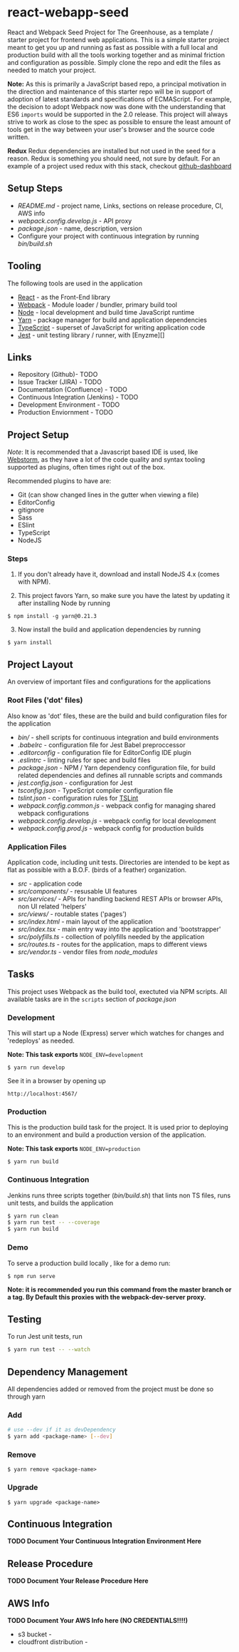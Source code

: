 # react-webapp-seed
React and Webpack Seed Project for The Greenhouse, as a template / starter project for frontend web applications.
This is a simple starter project meant to get you up and running as fast as possible with a full local and production 
build with all the tools working together and as minimal friction and configuration as possible.  Simply clone the 
repo and edit the files as needed to match your project.

**Note:**
As this is primarily a JavaScript based repo, a principal motivation in the direction and maintenance of this starter 
repo will be in support of adoption of latest standards and specifications of ECMAScript.  For example, the decision to 
adopt Webpack now was done with the understanding that ES6 `imports` would be supported in the 2.0 release.  This project 
will always strive to work as close to the spec as possible to ensure the least amount of tools get in the way between 
your user's browser and the source code written.

**Redux**
Redux dependencies are installed but not used in the seed for a reason.  Redux is something you should need, not sure
by default.  For an example of a project used redux with this stack, checkout [github-dashboard][]

[github-dashboard]: https://github.com/thescientist13/github-dashboard

## Setup Steps
- _README.md_ - project name, Links, sections on release procedure, CI, AWS info
- _webpack.config.develop.js_ - API proxy
- _package.json_ - name, description, version
- Configure your project with continuous integration by running _bin/build.sh_


## Tooling
The following tools are used in the application

- [React][] - as the Front-End library
- [Webpack][] - Module loader / bundler, primary build tool
- [Node][]  - local development and build time JavaScript runtime
- [Yarn][]  - package manager for build and application dependencies
- [TypeScript][] - superset of JavaScript for writing application code
- [Jest][] - unit testing library / runner, with [Enyzme][]

[Node]: https://nodejs.org/
[Yarn]: https://www.yarnpkg.com/
[React]: https://facebook.github.io/react/
[TypeScript]: https://www.typescriptlang.org/
[Webpack]: https://webpack.github.io/
[Jest]: https://facebook.github.io/jest/
[Enzyme]: https://github.com/airbnb/enzyme


## Links
* Repository (Github)- TODO <your-link-here>
* Issue Tracker (JIRA) - TODO <your-link-here>
* Documentation (Confluence) - TODO <your-link-here>
* Continuous Integration (Jenkins) - TODO <your-link-here>
* Development Environment - TODO <your-link-here>
* Production Enviornment - TODO <your-link-here>

## Project Setup
*Note*: It is recommended that a Javascript based IDE is used, like [Webstorm][],
as they have a lot of the code quality and syntax tooling supported as plugins, often times right out of the box.

Recommended plugins to have are:
- Git (can show changed lines in the gutter when viewing a file)
- EditorConfig
- gitignore
- Sass
- ESlint
- TypeScript
- NodeJS

[Webstorm]: https://www.jetbrains.com/webstorm/


### Steps

1. If you don't already have it, download and install NodeJS 4.x (comes with NPM).

2. This project favors Yarn, so make sure you have the latest by updating it after installing Node by running 

```
$ npm install -g yarn@0.21.3
```

3. Now install the build and application dependencies by running

```
$ yarn install
```

## Project Layout
An overview of important files and configurations for the applications

### Root Files ('dot' files)
Also know as 'dot' files, these are the build and build configuration files for the application
* _bin/_ - shell scripts for continuous integration and build environments
* _.babelrc_ - configuration file for Jest Babel preproccessor
* _.editorconfig_ - configuration file for EditorConfig IDE plugin
* _.eslintrc_ - linting rules for spec and build files
* _package.json_ - NPM / Yarn dependency configuration file, for build related dependencies and defines all runnable scripts and commands
* _jest.config.json_ - configuration for Jest
* _tsconfig.json_ - TypeScript compiler configuration file
* _tslint.json_ - configuration rules for [TSLint][]
* _webpack.config.common.js_ - webpack config for managing shared webpack configurations
* _webpack.config.develop.js_ - webpack config for local development
* _webpack.config.prod.js_ - webpack config for production builds

### Application Files
Application code, including unit tests.  Directories are intended to be kept as flat as possible with a B.O.F. (birds of
a feather) organization.  
* _src_ - application code
* _src/components/_ - resusable UI features
* _src/services/_ -  APIs for handling  backend REST APIs or browser APIs, non UI related 'helpers'
* _src/views/_ -  routable states ('pages')
* _src/index.html_ - main layout of the application
* _src/index.tsx_ - main entry way into the application and 'bootstrapper'
* _src/polyfills.ts_ - collection of polyfills needed by the application
* _src/routes.ts_ - routes for the application, maps to different views
* _src/vendor.ts_ - vendor files from _node_modules_

[TSLint]: http://palantir.github.io/tslint/

## Tasks
This project uses Webpack as the build tool, exectuted via NPM scripts.  All available tasks are in the `scripts`
section of _package.json_

### Development
This will start up a Node (Express) server which watches for changes and 'redeploys' as needed.

**Note: This task exports** `NODE_ENV=development`

```
$ yarn run develop
```

See it in a browser by opening up

```
http://localhost:4567/
```

### Production
This is the production build task for the project.  It is used prior to deploying to an environment and build a 
production version of the application.

**Note: This task exports** `NODE_ENV=production`

```
$ yarn run build
```

### Continuous Integration
Jenkins runs three scripts together (_bin/build.sh_) that lints non TS files, runs unit tests, and builds the application
```bash
$ yarn run clean
$ yarn run test -- --coverage
$ yarn run build
```

### Demo
To serve a production build locally , like for a demo run:

```
$ npm run serve
```

**Note: it is recommended you run this command from the master branch or a tag.  By Default this proxies with the
 webpack-dev-server proxy.**


## Testing
To run Jest unit tests, run
```bash
$ yarn run test -- --watch
```


## Dependency Management
All dependencies added or removed from the project must be done so through yarn

### Add
```bash
# use --dev if it as devDependency
$ yarn add <package-name> [--dev]
```

### Remove
```
$ yarn remove <package-name>
```

### Upgrade
```
$ yarn upgrade <package-name>
```

## Continuous Integration
**TODO Document Your Continuous Integration Environment Here**


## Release Procedure
**TODO Document Your Release Procedure Here**


## AWS Info
**TODO Document Your AWS Info here (NO CREDENTIALS!!!!)**
* s3 bucket - 
* cloudfront distribution - 
